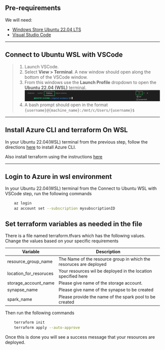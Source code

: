 ## Pre-requirements

We will need:

- [Windows Store Ubuntu 22.04 LTS](https://apps.microsoft.com/store/detail/ubuntu-22042-lts/9PN20MSR04DW)
- [Visual Studio Code](https://visualstudio.microsoft.com/downloads/)


---
## Connect to Ubuntu WSL with VSCode

>1. Launch VSCode.
>2. Select **View > Terminal**. A new window should open along the bottom of the VSCode window.
>3. From this windows use the **Launch Profile** dropdown to open the **Ubuntu 22.04 (WSL)** terminal. ![image](images%2Fvscode_terminal_windows.png)
>4. A bash prompt should open in the format `{username}@{machine_name}:/mnt/c/Users/{username}$`
---

## Install Azure CLI and terraform On WSL

In your Ubuntu 22.04(WSL) terminal from the previous step, follow the directions [here](https://docs.microsoft.com/en-us/cli/azure/install-azure-cli-linux) to install Azure CLI.

Also install terraform using the instructions [here](https://developer.hashicorp.com/terraform/install#linux)


---

## Login to Azure in wsl environment 

In your Ubuntu 22.04(WSL) terminal from the Connect to Ubuntu WSL with VSCode step, run the following commands 


``` bash
    az login
    az account set --subscription mysubscriptionID
```

## Set terraform variables as needed in the file 

There is a file named terraform.tfvars which has the following values. Change the values based on your specific requirements

Variable | Description
--- |  ---
resource_group_name |  The Name of the resource group in which the resoruces are deployed 
location_for_resoruces | Your resources wil be deployed in the location specified here 
storage_account_name | Please give name of the storage account.
synapse_name | Please give name of the synapse to be created
spark_name | Please provide the name of the spark pool to be created 



Then run the following commands

``` bash
    terraform init
    terraform apply --auto-approve
```

Once this is done you will see a success message that your resources are deployed.